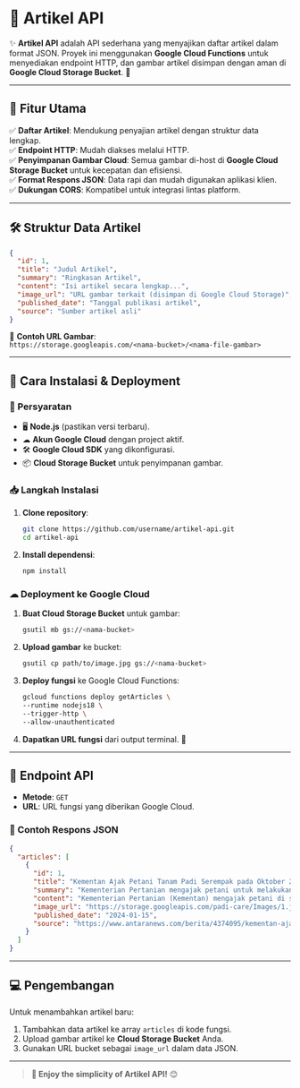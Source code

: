 

# 📰 Artikel API  

✨ **Artikel API** adalah API sederhana yang menyajikan daftar artikel dalam format JSON. Proyek ini menggunakan **Google Cloud Functions** untuk menyediakan endpoint HTTP, dan gambar artikel disimpan dengan aman di **Google Cloud Storage Bucket**. 🚀  

---

## 🌟 Fitur Utama  

✅ **Daftar Artikel**: Mendukung penyajian artikel dengan struktur data lengkap.  
✅ **Endpoint HTTP**: Mudah diakses melalui HTTP.  
✅ **Penyimpanan Gambar Cloud**: Semua gambar di-host di **Google Cloud Storage Bucket** untuk kecepatan dan efisiensi.  
✅ **Format Respons JSON**: Data rapi dan mudah digunakan aplikasi klien.  
✅ **Dukungan CORS**: Kompatibel untuk integrasi lintas platform.  

---

## 🛠 Struktur Data Artikel  

```json
{
  "id": 1,
  "title": "Judul Artikel",
  "summary": "Ringkasan Artikel",
  "content": "Isi artikel secara lengkap...",
  "image_url": "URL gambar terkait (disimpan di Google Cloud Storage)",
  "published_date": "Tanggal publikasi artikel",
  "source": "Sumber artikel asli"
}
```  

🔗 **Contoh URL Gambar**:  
`https://storage.googleapis.com/<nama-bucket>/<nama-file-gambar>`  

---

## 🚀 Cara Instalasi & Deployment  

### 🔧 Persyaratan  

- 🖥 **Node.js** (pastikan versi terbaru).  
- ☁ **Akun Google Cloud** dengan project aktif.  
- 🛠 **Google Cloud SDK** yang dikonfigurasi.  
- 📦 **Cloud Storage Bucket** untuk penyimpanan gambar.  

### 📥 Langkah Instalasi  

1. **Clone repository**:  
   ```bash
   git clone https://github.com/username/artikel-api.git
   cd artikel-api
   ```  
2. **Install dependensi**:  
   ```bash
   npm install
   ```  

### ☁ Deployment ke Google Cloud  

1. **Buat Cloud Storage Bucket** untuk gambar:  
   ```bash
   gsutil mb gs://<nama-bucket>
   ```  
2. **Upload gambar** ke bucket:  
   ```bash
   gsutil cp path/to/image.jpg gs://<nama-bucket>
   ```  
3. **Deploy fungsi** ke Google Cloud Functions:  
   ```bash
   gcloud functions deploy getArticles \
   --runtime nodejs18 \
   --trigger-http \
   --allow-unauthenticated
   ```  

4. **Dapatkan URL fungsi** dari output terminal. 🎉  

---

## 🔗 Endpoint API  

- **Metode**: `GET`  
- **URL**: URL fungsi yang diberikan Google Cloud.  

### 📄 Contoh Respons JSON  
```json
{
  "articles": [
    {
      "id": 1,
      "title": "Kementan Ajak Petani Tanam Padi Serempak pada Oktober 2024",
      "summary": "Kementerian Pertanian mengajak petani untuk melakukan penanaman padi secara serempak guna memenuhi kebutuhan pangan.",
      "content": "Kementerian Pertanian (Kementan) mengajak petani di seluruh Indonesia...",
      "image_url": "https://storage.googleapis.com/padi-care/Images/1.jpg",
      "published_date": "2024-01-15",
      "source": "https://www.antaranews.com/berita/4374095/kementan-ajak-petani-tanam-padi-serempak-pada-oktober-2024"
    }
  ]
}
```  

---

## 💻 Pengembangan  

Untuk menambahkan artikel baru:  

1. Tambahkan data artikel ke array `articles` di kode fungsi.  
2. Upload gambar artikel ke **Cloud Storage Bucket** Anda.  
3. Gunakan URL bucket sebagai `image_url` dalam data JSON.  

---



> **🚀 Enjoy the simplicity of Artikel API!** 😊  

